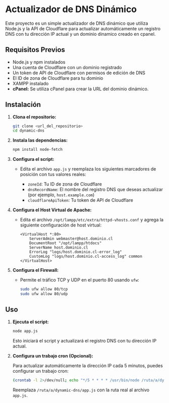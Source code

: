 # Actualizador de DNS Dinámico

Este proyecto es un simple actualizador de DNS dinámico que utiliza Node.js y la API de Cloudflare para actualizar automáticamente un registro DNS con tu dirección IP actual y un dominio dinamico creado en cpanel.

## Requisitos Previos

*   Node.js y npm instalados
*   Una cuenta de Cloudflare con un dominio registrado
*   Un token de API de Cloudflare con permisos de edición de DNS
*   El ID de zona de Cloudflare para tu dominio
*   XAMPP instalado
*   **cPanel:** Se utiliza cPanel para crear la URL del dominio dinámico.

## Instalación

1.  **Clona el repositorio:**

    ```bash
    git clone <url_del_repositorio>
    cd dynamic-dns
    ```

2.  **Instala las dependencias:**

    ```bash
    npm install node-fetch
    ```

3.  **Configura el script:**

    *   Edita el archivo `app.js` y reemplaza los siguientes marcadores de posición con tus valores reales:

        *   `zoneId`: Tu ID de zona de Cloudflare
        *   `dnsRecordName`: El nombre del registro DNS que deseas actualizar (por ejemplo, `host.example.com`)
        *   `cloudflareApiToken`: Tu token de API de Cloudflare

4.  **Configura el Host Virtual de Apache:**

    *   Edita el archivo `/opt/lampp/etc/extra/httpd-vhosts.conf` y agrega la siguiente configuración de host virtual:

        ```
        <VirtualHost *:80>
            ServerAdmin webmaster@host.dominio.cl
            DocumentRoot "/opt/lampp/htdocs"
            ServerName host.dominio.cl
            ErrorLog "logs/host.dominio.cl-error_log"
            CustomLog "logs/host.dominio.cl-access_log" common
        </VirtualHost>
        ```

5.  **Configura el Firewall:**

    *   Permite el tráfico TCP y UDP en el puerto 80 usando `ufw`:

        ```bash
        sudo ufw allow 80/tcp
        sudo ufw allow 80/udp
        ```

## Uso

1.  **Ejecuta el script:**

    ```bash
    node app.js
    ```

    Esto iniciará el script y actualizará el registro DNS con tu dirección IP actual.

2.  **Configura un trabajo cron (Opcional):**

    Para actualizar automáticamente la dirección IP cada 5 minutos, puedes configurar un trabajo cron:

    ```bash
    (crontab -l 2>/dev/null; echo "*/5 * * * * /usr/bin/node /ruta/a/dynamic-dns/app.js >/dev/null 2>&1") | crontab -
    ```

    Reemplaza `/ruta/a/dynamic-dns/app.js` con la ruta real al archivo `app.js`.
